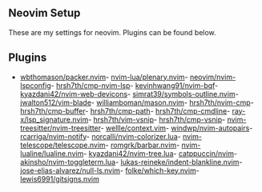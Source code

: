 ## Neovim Setup
These are my settings for neovim. Plugins can be found below.

## Plugins
- [wbthomason/packer.nvim](http://github.com/wbthomason/packer.nvim)- [nvim-lua/plenary.nvim](http://github.com/nvim-lua/plenary.nvim)- [neovim/nvim-lspconfig](http://github.com/neovim/nvim-lspconfig)- [hrsh7th/cmp-nvim-lsp](http://github.com/hrsh7th/cmp-nvim-lsp)- [kevinhwang91/nvim-bqf](http://github.com/kevinhwang91/nvim-bqf)- [kyazdani42/nvim-web-devicons](http://github.com/kyazdani42/nvim-web-devicons)- [simrat39/symbols-outline.nvim](http://github.com/simrat39/symbols-outline.nvim)- [jwalton512/vim-blade](http://github.com/jwalton512/vim-blade)- [williamboman/mason.nvim](http://github.com/williamboman/mason.nvim)- [hrsh7th/nvim-cmp](http://github.com/hrsh7th/nvim-cmp)- [hrsh7th/cmp-buffer](http://github.com/hrsh7th/cmp-buffer)- [hrsh7th/cmp-path](http://github.com/hrsh7th/cmp-path)- [hrsh7th/cmp-cmdline](http://github.com/hrsh7th/cmp-cmdline)- [ray-x/lsp_signature.nvim](http://github.com/ray-x/lsp_signature.nvim)- [hrsh7th/vim-vsnip](http://github.com/hrsh7th/vim-vsnip)- [hrsh7th/cmp-vsnip](http://github.com/hrsh7th/cmp-vsnip)- [nvim-treesitter/nvim-treesitter](http://github.com/nvim-treesitter/nvim-treesitter)- [wellle/context.vim](http://github.com/wellle/context.vim)- [windwp/nvim-autopairs](http://github.com/windwp/nvim-autopairs)- [rcarriga/nvim-notify](http://github.com/rcarriga/nvim-notify)- [norcalli/nvim-colorizer.lua](http://github.com/norcalli/nvim-colorizer.lua)- [nvim-telescope/telescope.nvim](http://github.com/nvim-telescope/telescope.nvim)- [romgrk/barbar.nvim](http://github.com/romgrk/barbar.nvim)- [nvim-lualine/lualine.nvim](http://github.com/nvim-lualine/lualine.nvim)- [kyazdani42/nvim-tree.lua](http://github.com/kyazdani42/nvim-tree.lua)- [catppuccin/nvim](http://github.com/catppuccin/nvim)- [akinsho/nvim-toggleterm.lua](http://github.com/akinsho/nvim-toggleterm.lua)- [lukas-reineke/indent-blankline.nvim](http://github.com/lukas-reineke/indent-blankline.nvim)- [jose-elias-alvarez/null-ls.nvim](http://github.com/jose-elias-alvarez/null-ls.nvim)- [folke/which-key.nvim](http://github.com/folke/which-key.nvim)- [lewis6991/gitsigns.nvim](http://github.com/lewis6991/gitsigns.nvim)